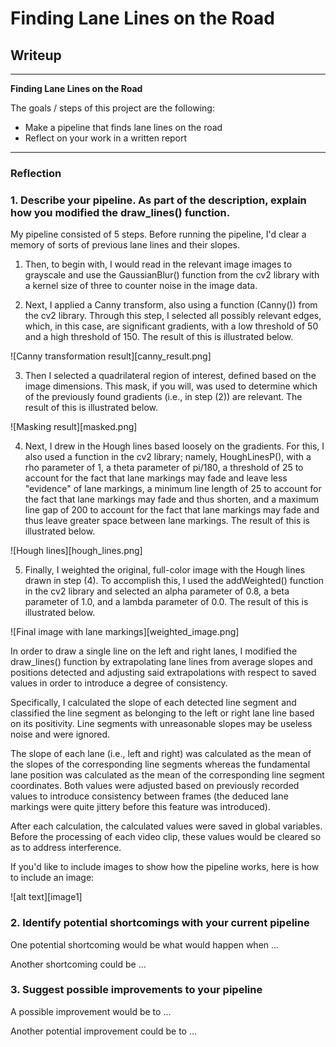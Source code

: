 # **Finding Lane Lines on the Road** 

## Writeup

---

**Finding Lane Lines on the Road**

The goals / steps of this project are the following:
* Make a pipeline that finds lane lines on the road
* Reflect on your work in a written report

---

### Reflection

### 1. Describe your pipeline. As part of the description, explain how you modified the draw_lines() function.

My pipeline consisted of 5 steps. 
Before running the pipeline, I'd clear a memory of sorts of previous lane lines and their slopes.

1. Then, to begin with, I would read in the relevant image images to grayscale and use the GaussianBlur() function from the cv2 library with a kernel size of three to counter noise in the image data.

2. Next, I applied a Canny transform, also using a function (Canny()) from the cv2 library. Through this step, I selected all possibly relevant edges, which, in this case, are significant gradients, with a low threshold of 50 and a high threshold of 150. The result of this is illustrated below.

![Canny transformation result][canny_result.png]

3. Then I selected a quadrilateral region of interest, defined based on the image dimensions. This mask, if you will, was used to determine which of the previously found gradients (i.e., in step (2)) are relevant. The result of this is illustrated below.

![Masking result][masked.png]

4. Next, I drew in the Hough lines based loosely on the gradients. For this, I also used a function in the cv2 library; namely, HoughLinesP(), with a rho parameter of 1, a theta parameter of pi/180, a threshold of 25 to account for the fact that lane markings may fade and leave less "evidence" of lane markings, a minimum line length of 25 to account for the fact that lane markings may fade and thus shorten, and a maximum line gap of 200 to account for the fact that lane markings may fade and thus leave greater space between lane markings. The result of this is illustrated below.

![Hough lines][hough_lines.png]

5. Finally, I weighted the original, full-color image with the Hough lines drawn in step (4). To accomplish this, I used the addWeighted() function in the cv2 library and selected an alpha parameter of 0.8, a beta parameter of 1.0, and a lambda parameter of 0.0. The result of this is illustrated below.

![Final image with lane markings][weighted_image.png]

In order to draw a single line on the left and right lanes, I modified the draw_lines() function by extrapolating lane lines from average slopes and positions detected and adjusting said extrapolations with respect to saved values in order to introduce a degree of consistency.

Specifically, I calculated the slope of each detected line segment and classified the line segment as belonging to the left or right lane line based on its positivity. Line segments with unreasonable slopes may be useless noise and were ignored.

The slope of each lane (i.e., left and right) was calculated as the mean of the slopes of the corresponding line segments whereas the fundamental lane position was calculated as the mean of the corresponding line segment coordinates. Both values were adjusted based on previously recorded values to introduce consistency between frames (the deduced lane markings were quite jittery before this feature was introduced).

After each calculation, the calculated values were saved in global variables. Before the processing of each video clip, these values would be cleared so as to address interference.


If you'd like to include images to show how the pipeline works, here is how to include an image: 

![alt text][image1]


### 2. Identify potential shortcomings with your current pipeline


One potential shortcoming would be what would happen when ... 

Another shortcoming could be ...


### 3. Suggest possible improvements to your pipeline

A possible improvement would be to ...

Another potential improvement could be to ...
